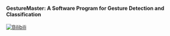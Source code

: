 #### GestureMaster: A Software Program for Gesture Detection and Classification

[![Bilibili](https://img.shields.io/badge/Bilibili-%E6%92%AD%E6%94%BE%E5%9C%B0%E5%9D%80-red)](https://www.bilibili.com/video/BV12y411Y7Xk)
